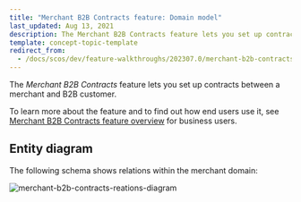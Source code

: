 ```yaml
---
title: "Merchant B2B Contracts feature: Domain model"
last_updated: Aug 13, 2021
description: The Merchant B2B Contracts feature lets you set up contracts between a merchant and B2B customer
template: concept-topic-template
redirect_from:
  - /docs/scos/dev/feature-walkthroughs/202307.0/merchant-b2b-contracts-feature-walkthrpugh.html
---
```


The _Merchant B2B Contracts_ feature lets you set up contracts between a merchant and B2B customer.


To learn more about the feature and to find out how end users use it, see [Merchant B2B Contracts feature overview](/docs/pbc/all/merchant-management/{{page.version}}/base-shop/merchant-b2b-contracts-feature-overview.html) for business users.


## Entity diagram

The following schema shows relations within the merchant domain:

<div class="width-100">

![merchant-b2b-contracts-reations-diagram](https://confluence-connect.gliffy.net/embed/image/9c3eb6cd-8492-4550-a280-e218bd3b974a.png?utm_medium=live&utm_source=custom)

</div>

